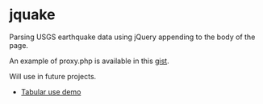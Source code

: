 jquake
======

Parsing USGS earthquake data using jQuery appending to the body of the page.

An example of proxy.php is available in this [gist](https://gist.github.com/bmcculley/9541424).

Will use in future projects.

* [Tabular use demo](http://bmcculley.ejank.com/jquake/)
